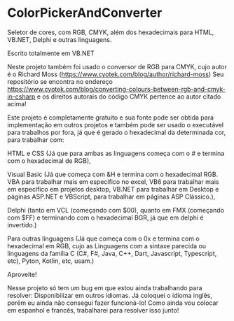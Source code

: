 # ColorPickerAndConverter
Seletor de cores, com RGB, CMYK, além dos hexadecimais para HTML, VB.NET, Delphi e outras linguagens.

Escrito totalmente em VB.NET

Neste projeto também foi usado o conversor de RGB para CMYK, cujo autor é o Richard Moss (https://www.cyotek.com/blog/author/richard-moss)
Seu repositório se encontra no endereço https://www.cyotek.com/blog/converting-colours-between-rgb-and-cmyk-in-csharp e os direitos autorais do código CMYK pertence ao autor citado acima!

Este projeto é completamente gratuito e sua fonte pode ser obtida para implementação em outros projetos e também pode ser usado o executável para trabalhos por fora, já que é gerado o hexadecimal da determinada cor, para trabalhar com:

  HTML e CSS (Já que para ambas as linguagens começa com o # e termina com o hexadecimal de RGB),

  Visual Basic (Já que começa com &H e termina com o hexadecimal RGB. VBA para trabalhar mais em específico no excel, VB6 para trabalhar mais em específico em projetos desktop, VB.NET para trabalhar em Desktop e páginas ASP.NET e VBScript, para trabalhar em páginas ASP Clássico.), 
  
   Delphi (tanto em VCL (começando com $00), quanto em FMX (começando com $FF) e terminando com o hexadecimal BGR, já que em delphi é invertido.)
  
  Para outras linguagens (Já que começa com o 0x e termina com o hexadecimal em RGB, cujo as Linguagens com a sintaxe parecida ou linguagens da família C (C#, F#, Java, C++, Dart, Javascript, Typescript, etc), Pyton, Kotlin, etc, usam.)
  
Aproveite!



Nesse projeto só tem um bug em que estou ainda trabalhando para resolver: Disponibilizar em outros idiomas. Já coloquei o idioma inglês, porém eu ainda não consegui fazer funcioná-lo!
Como ainda vou colocar em espanhol e francês, trabalharei para resolver isso junto!
